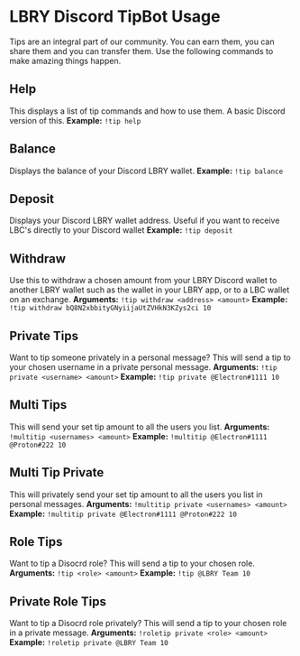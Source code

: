 # LBRY Discord TipBot Usage

Tips are an integral part of our community. You can earn them, you can share them and you can transfer them. Use the following commands to make amazing things happen.

## Help
This displays a list of tip commands and how to use them. A basic Discord version of this.
**Example:**
`!tip help`

## Balance
Displays the balance of your Discord LBRY wallet.
**Example:**
`!tip balance`

## Deposit
Displays your Discord LBRY wallet address. Useful if you want to receive LBC's directly to your Discord wallet
**Example:**
`!tip deposit`

## Withdraw
Use this to withdraw a chosen amount from your LBRY Discord wallet to another LBRY wallet such as the wallet in your LBRY app, or to a LBC wallet on an exchange.
**Arguments:**
`!tip withdraw <address> <amount>`
**Example:**
`!tip withdraw bQ8N2xbbityGNyiijaUtZVHkN3KZys2ci 10`

## Private Tips
Want to tip someone privately in a personal message? This will send a tip to your chosen username in a private personal message.
**Arguments:**
`!tip private <username> <amount>`
**Example:**
`!tip private @Electron#1111 10`

## Multi Tips
This will send your set tip amount to all the users you list.
**Arguments:**
`!multitip <usernames> <amount>`
**Example:**
`!multitip @Electron#1111 @Proton#222 10`

## Multi Tip Private
This will privately send your set tip amount to all the users you list in personal messages.
**Arguments:**
`!multitip private <usernames> <amount>`
**Example:**
`!multitip private @Electron#1111 @Proton#222 10`

## Role Tips
Want to tip a Disocrd role? This will send a tip to your chosen role.
**Arguments:**
`!tip <role> <amount>`
**Example:**
`!tip @LBRY Team 10`

## Private Role Tips
Want to tip a Disocrd role privately? This will send a tip to your chosen role in a private message.
**Arguments:**
`!roletip private <role> <amount>`
**Example:**
`!roletip private @LBRY Team 10`
